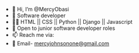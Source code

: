 - 👋 Hi, I’m @MercyObasi
- 👀 Software developer
- 👩‍💻 HTML || CSS || Python || Django || Javascript
- 💞️ Open to junior software developer roles
- 📫 Reach me via:
- 📧 Email- mercyjohnsonone@gmail.com

<!---
MercyObasi/MercyObasi is a ✨ special ✨ repository because its `README.md` (this file) appears on your GitHub profile.
You can click the Preview link to take a look at your changes.
--->
